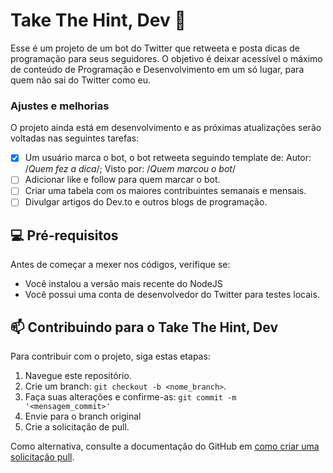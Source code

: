 # Take The Hint, Dev 🤖

Esse é um projeto de um bot do Twitter que retweeta e posta dicas de programação para seus seguidores. 
O objetivo é deixar acessível o máximo de conteúdo de Programação e Desenvolvimento em um só lugar, para quem não sai do Twitter como eu.

### Ajustes e melhorias

O projeto ainda está em desenvolvimento e as próximas atualizações serão voltadas nas seguintes tarefas:

- [x] Um usuário marca o bot, o bot retweeta seguindo template de: Autor: /*Quem fez a dica*/; Visto por: /*Quem marcou o bot*/
- [ ] Adicionar like e follow para quem marcar o bot.
- [ ] Criar uma tabela com os maiores contribuintes semanais e mensais.
- [ ] Divulgar artigos do Dev.to e outros blogs de programação.

## 💻 Pré-requisitos

Antes de começar a mexer nos códigos, verifique se:

* Você instalou a versão mais recente do NodeJS
* Você possui uma conta de desenvolvedor do Twitter para testes locais.

## 📫 Contribuindo para o Take The Hint, Dev

Para contribuir com o projeto, siga estas etapas:

1. Navegue este repositório.
2. Crie um branch: `git checkout -b <nome_branch>`.
3. Faça suas alterações e confirme-as: `git commit -m '<mensagem_commit>'`
4. Envie para o branch original
5. Crie a solicitação de pull.

Como alternativa, consulte a documentação do GitHub em [como criar uma solicitação pull](https://help.github.com/en/github/collaborating-with-issues-and-pull-requests/creating-a-pull-request).
